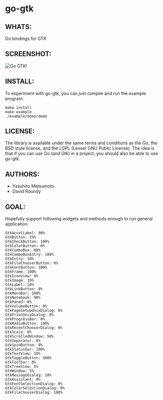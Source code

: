 go-gtk
======

WHATS:
------

  Go bindings for GTK 

SCREENSHOT:
-----------

![Go GTK!](http://github.com/mattn/go-gtk/raw/gh-pages/static/images/screenshot.png "Go GTK!")

INSTALL:
--------

  To experiment with go-gtk, you can just compile and run the example
  program:

    make install
    make example
    ./example/demo/demo

LICENSE:
--------

  The library is available under the same terms and conditions as the Go, the BSD style license, and the LGPL (Lesser GNU Public License). The idea is that if you can use Go (and Gtk) in a project, you should also be able to use go-gtk.

AUTHORS:
--------

  * Yasuhiro Matsumoto
  * David Roundy

GOAL:
-----

  Hopefully support following widgets and methods enough to run general application. 

    GtkAccelLabel: 90%
    GtkButton: 25%
    GtkCheckButton: 100%
    GtkColorButton: 0%
    GtkComboBox: 80%
    GtkComboBoxEntry: 100%
    GtkEntry: 10%
    GtkFileChooserButton: 0%
    GtkFontButton: 100%
    GtkFrame: 100%
    GtkIconView: 0%
    GtkImage: 10%
    GtkLabel: 10%
    GtkLinkButton: 0%
    GtkMenuBar: 100%
    GtkNotebook: 90%
    GtkPaned: 0%
    GtkVolumeButton: 0%
    GtkPageSetupUnixDialog: 0%
    GtkPrintUnixDialog: 0%
    GtkProgressBar: 0%
    GtkRadioButton: 100%
    GtkRecentChooserDialog: 0%
    GtkScale: 0%
    GtkScrolledWindow: 50%
    GtkSeparator: 0%
    GtkSpinButton: 0%
    GtkStatusbar: 100%
    GtkTextView: 10%
    GtkToggleButton: 100%
    GtkToolbar: 0%
    GtkTreeView: 5%
    GtkWindow: 5%
    GtkMessageDialog: 10%
    GtkAssistant: 0%
    GtkFontSelectionDialog: 0%
    GtkColorSelectionDialog: 0%
    GtkFileChooserDialog: 100%


